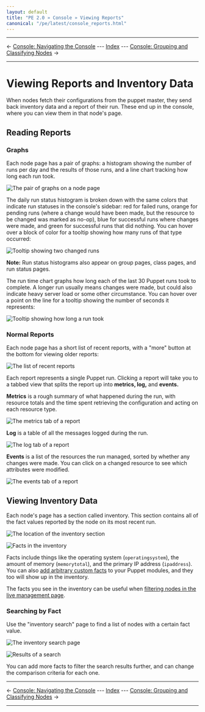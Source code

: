 ```yaml
---
layout: default
title: "PE 2.0 » Console » Viewing Reports"
canonical: "/pe/latest/console_reports.html"
---
```


* * *

&larr; [Console: Navigating the Console](./console_navigating.html) --- [Index](./) --- [Console: Grouping and Classifying Nodes](./console_classes_groups.html) &rarr;

* * *

Viewing Reports and Inventory Data
=====

When nodes fetch their configurations from the puppet master, they send back inventory data and a report of their run. These end up in the console, where you can view them in that node's page.

Reading Reports
-----

### Graphs

Each node page has a pair of graphs: a histogram showing the number of runs per day and the results of those runs, and a line chart tracking how long each run took.

![The pair of graphs on a node page][reports_graphs]

The daily run status histogram is broken down with the same colors that indicate run statuses in the console's sidebar: red for failed runs, orange for pending runs (where a change would have been made, but the resource to be changed was marked as no-op), blue for successful runs where changes were made, and green for successful runs that did nothing. You can hover over a block of color for a tooltip showing how many runs of that type occurred:

![Tooltip showing two changed runs][reports_runcount]

**Note:** Run status histograms also appear on group pages, class pages, and run status pages.

The run time chart graphs how long each of the last 30 Puppet runs took to complete. A longer run usually means changes were made, but could also indicate heavy server load or some other circumstance. You can hover over a point on the line for a tooltip showing the number of seconds it represents:

![Tooltip showing how long a run took][reports_point]

### Normal Reports

Each node page has a short list of recent reports, with a "more" button at the bottom for viewing older reports:

![The list of recent reports][reports_recent]

Each report represents a single Puppet run. Clicking a report will take you to a tabbed view that splits the report up into **metrics, log,** and **events.**

**Metrics** is a rough summary of what happened during the run, with resource totals and the time spent retrieving the configuration and acting on each resource type.

![The metrics tab of a report][reports_metricstab]

**Log** is a table of all the messages logged during the run.

![The log tab of a report][reports_logtab]

**Events** is a list of the resources the run managed, sorted by whether any changes were made. You can click on a changed resource to see which attributes were modified.

![The events tab of a report][reports_eventstab]


Viewing Inventory Data
-----

Each node's page has a section called inventory. This section contains all of the fact values reported by the node on its most recent run.

![The location of the inventory section][reports_inventory_location]

![Facts in the inventory][reports_inventory]

Facts include things like the operating system (`operatingsystem`), the amount of memory (`memorytotal`), and the primary IP address (`ipaddress`). You can also [add arbitrary custom facts][customfacts] to your Puppet modules, and they too will show up in the inventory.

[customfacts]: /guides/custom_facts.html

The facts you see in the inventory can be useful when [filtering nodes in the live management page](./console_live.html#advanced-search).

### Searching by Fact

Use the "inventory search" page to find a list of nodes with a certain fact value.

![The inventory search page][reports_inventorysearch]

![Results of a search][reports_searchresults]

You can add more facts to filter the search results further, and can change the comparison criteria for each one.

[reports_eventstab]: ./images/console/reports_eventstab.png
[reports_graphs]: ./images/console/reports_graphs.png
[reports_inventory_location]: ./images/console/reports_inventory_location.png
[reports_inventory]: ./images/console/reports_inventory.png
[reports_inventorysearch]: ./images/console/reports_inventorysearch.png
[reports_logtab]: ./images/console/reports_logtab.png
[reports_metricstab]: ./images/console/reports_metricstab.png
[reports_point]: ./images/console/reports_point.png
[reports_recent]: ./images/console/reports_recent.png
[reports_runcount]: ./images/console/reports_runcount.png
[reports_searchresults]: ./images/console/reports_searchresults.png

* * *

&larr; [Console: Navigating the Console](./console_navigating.html) --- [Index](./) --- [Console: Grouping and Classifying Nodes](./console_classes_groups.html) &rarr;

* * *
